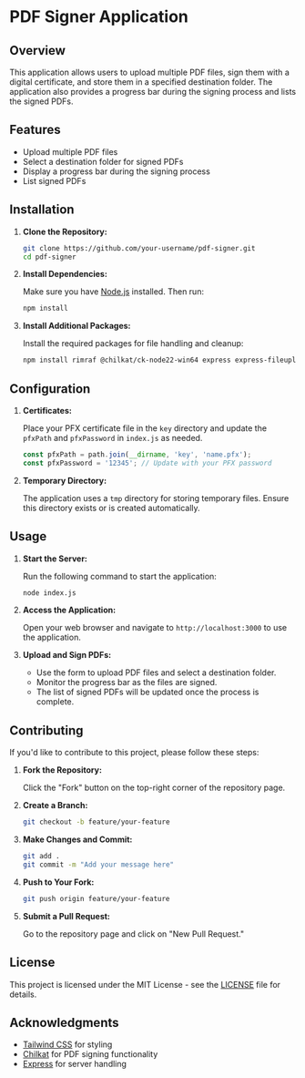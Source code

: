 # PDF Signer Application

## Overview

This application allows users to upload multiple PDF files, sign them with a digital certificate, and store them in a specified destination folder. The application also provides a progress bar during the signing process and lists the signed PDFs.

## Features

- Upload multiple PDF files
- Select a destination folder for signed PDFs
- Display a progress bar during the signing process
- List signed PDFs

## Installation

1. **Clone the Repository:**

    ```bash
    git clone https://github.com/your-username/pdf-signer.git
    cd pdf-signer
    ```

2. **Install Dependencies:**

    Make sure you have [Node.js](https://nodejs.org/) installed. Then run:

    ```bash
    npm install
    ```

3. **Install Additional Packages:**

    Install the required packages for file handling and cleanup:

    ```bash
    npm install rimraf @chilkat/ck-node22-win64 express express-fileupload
    ```

## Configuration

1. **Certificates:**

    Place your PFX certificate file in the `key` directory and update the `pfxPath` and `pfxPassword` in `index.js` as needed.

    ```javascript
    const pfxPath = path.join(__dirname, 'key', 'name.pfx');
    const pfxPassword = '12345'; // Update with your PFX password
    ```

2. **Temporary Directory:**

    The application uses a `tmp` directory for storing temporary files. Ensure this directory exists or is created automatically.

## Usage

1. **Start the Server:**

    Run the following command to start the application:

    ```bash
    node index.js
    ```

2. **Access the Application:**

    Open your web browser and navigate to `http://localhost:3000` to use the application.

3. **Upload and Sign PDFs:**

    - Use the form to upload PDF files and select a destination folder.
    - Monitor the progress bar as the files are signed.
    - The list of signed PDFs will be updated once the process is complete.

## Contributing

If you'd like to contribute to this project, please follow these steps:

1. **Fork the Repository:**

    Click the "Fork" button on the top-right corner of the repository page.

2. **Create a Branch:**

    ```bash
    git checkout -b feature/your-feature
    ```

3. **Make Changes and Commit:**

    ```bash
    git add .
    git commit -m "Add your message here"
    ```

4. **Push to Your Fork:**

    ```bash
    git push origin feature/your-feature
    ```

5. **Submit a Pull Request:**

    Go to the repository page and click on "New Pull Request."

## License

This project is licensed under the MIT License - see the [LICENSE](LICENSE) file for details.

## Acknowledgments

- [Tailwind CSS](https://tailwindcss.com/) for styling
- [Chilkat](https://www.chilkatsoft.com/) for PDF signing functionality
- [Express](https://expressjs.com/) for server handling